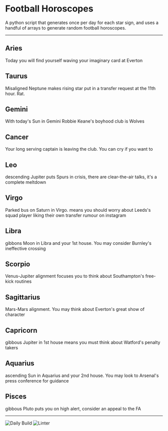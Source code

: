 # Football Horoscopes

A python script that generates once per day for each star sign, and uses a handful of arrays to generate random football horoscopes.

---

<!-- horoscopes_item starts -->
<h2>Aries</h2><p>Today you will find yourself waving your imaginary card at Everton</p><h2>Taurus</h2><p>Misaligned Neptune makes rising star put in a transfer request at the 11th hour. Rat.</p><h2>Gemini</h2><p>With today's Sun in Gemini Robbie Keane's boyhood club is Wolves</p><h2>Cancer</h2><p>Your long serving captain is leaving the club. You can cry if you want to</p><h2>Leo</h2><p>descending Jupiter puts Spurs in crisis, there are clear-the-air talks, it's a complete meltdown</p><h2>Virgo</h2><p>Parked bus on Saturn in Virgo. means you should worry about Leeds's squad player liking their own transfer rumour on instagram</p><h2>Libra</h2><p>gibbons Moon in Libra and your 1st house. You may consider Burnley's ineffective crossing</p><h2>Scorpio</h2><p>Venus-Jupiter alignment focuses you to think about Southampton's free-kick routines</p><h2>Sagittarius</h2><p>Mars-Mars alignment. You may think about Everton's great show of character</p><h2>Capricorn</h2><p>gibbous Jupiter in 1st house means you must think about Watford's penalty takers</p><h2>Aquarius</h2><p>ascending Sun in Aquarius and your 2nd house. You may look to Arsenal's press conference for guidance</p><h2>Pisces</h2><p>gibbous Pluto puts you on high alert, consider an appeal to the FA</p>
<!-- horoscopes_item ends -->

---

![Daily Build](https://github.com/MatBenfield/horofootball.thechels.uk/workflows/Daily%20Build/badge.svg) ![Linter](https://github.com/MatBenfield/horofootball.thechels.uk/workflows/Linter/badge.svg)

